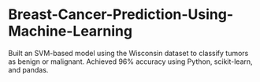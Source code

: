 # Breast-Cancer-Prediction-Using-Machine-Learning
Built an SVM-based model using the Wisconsin dataset to classify tumors as benign or malignant. Achieved 96% accuracy using Python, scikit-learn, and pandas.
